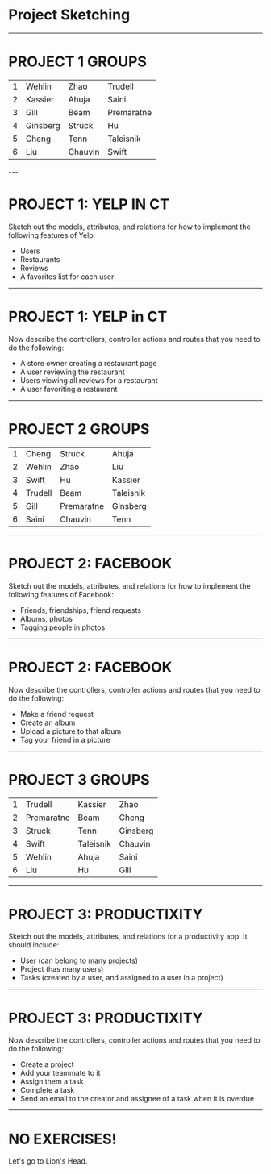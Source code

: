 # Project Sketching

---

# PROJECT 1 GROUPS

<table class='reveal bordered'>
  <tr>
    <td>1</td><td>Wehlin</td><td>Zhao</td><td>Trudell</td>
  </tr>
  <tr>
    <td>2</td><td>Kassier</td><td>Ahuja</td><td>Saini</td>
  </tr>
  <tr>
    <td>3</td><td>Gill</td><td>Beam</td><td>Premaratne</td>
  </tr>
  <tr>
    <td>4</td><td>Ginsberg</td><td>Struck</td><td>Hu</td>
  </tr>
  <tr>
    <td>5</td><td>Cheng</td><td>Tenn</td><td>Taleisnik</td>
  </tr>
  <tr>
    <td>6</td><td>Liu</td><td>Chauvin</td><td>Swift</td>
  </tr>
</table>
---

# PROJECT 1: YELP IN CT

Sketch out the models, attributes, and relations for how to implement the following features of Yelp:

- Users
- Restaurants
- Reviews
- A favorites list for each user

---

# PROJECT 1: YELP in CT

Now describe the controllers, controller actions and routes that you need to do the following:

- A store owner creating a restaurant page
- A user reviewing the restaurant
- Users viewing all reviews for a restaurant
- A user favoriting a restaurant

---

# PROJECT 2 GROUPS

<table class='reveal bordered'>
  <tr>
    <td>1</td><td>Cheng</td><td>Struck</td><td>Ahuja</td>
  </tr>
  <tr>
    <td>2</td><td>Wehlin</td><td>Zhao</td><td>Liu</td>
  </tr>
  <tr>
    <td>3</td><td>Swift</td><td>Hu</td><td>Kassier</td>
  </tr>
  <tr>
    <td>4</td><td>Trudell</td><td>Beam</td><td>Taleisnik</td>
  </tr>
  <tr>
    <td>5</td><td>Gill</td><td>Premaratne</td><td>Ginsberg</td>
  </tr>
  <tr>
    <td>6</td><td>Saini</td><td>Chauvin</td><td>Tenn</td>
  </tr>
</table>

---

# PROJECT 2: FACEBOOK

Sketch out the models, attributes, and relations for how to implement the following features of Facebook:  

- Friends, friendships, friend requests
- Albums, photos
- Tagging people in photos

--- 

# PROJECT 2: FACEBOOK

Now describe the controllers, controller actions and routes that you need to do the following:

- Make a friend request
- Create an album
- Upload a picture to that album
- Tag your friend in a picture

---

# PROJECT 3 GROUPS

<table class='reveal bordered'>
  <tr>
    <td>1</td><td>Trudell</td><td>Kassier</td><td>Zhao</td>
  </tr>
  <tr>
    <td>2</td><td>Premaratne</td><td>Beam</td><td>Cheng</td>
  </tr>
  <tr>
    <td>3</td><td>Struck</td><td>Tenn</td><td>Ginsberg</td>
  </tr>
  <tr>
    <td>4</td><td>Swift</td><td>Taleisnik</td><td>Chauvin</td>
  </tr>
  <tr>
    <td>5</td><td>Wehlin</td><td>Ahuja</td><td>Saini</td>
  </tr>
  <tr>
    <td>6</td><td>Liu</td><td>Hu</td><td>Gill</td>
  </tr>
</table>

---

# PROJECT 3: PRODUCTIXITY

Sketch out the models, attributes, and relations for a productivity app. It should include:

- User (can belong to many projects)
- Project (has many users)
- Tasks (created by a user, and assigned to a user in a project)

---

# PROJECT 3: PRODUCTIXITY

Now describe the controllers, controller actions and routes that you need to do the following:

- Create a project
- Add your teammate to it
- Assign them a task
- Complete a task
- Send an email to the creator and assignee of a task when it is overdue

--- 

# NO EXERCISES!

Let's go to Lion's Head.
